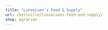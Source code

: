 ```yaml
---
title: "Linseisen's Feed & Supply"
url: /bellville/linseisens-feed-and-supply/
shop: agrarian
---
```

